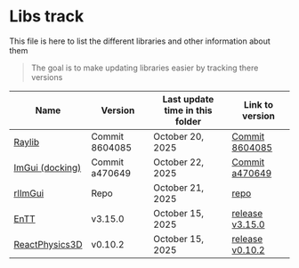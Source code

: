 # Libs track

This file is here to list the different libraries and other information about them
> The goal is to make updating libraries easier by tracking there versions


| Name                             | Version         | Last update time in this folder | Link to version                                                                                     |
|----------------------------------|-----------------|---------------------------------|-----------------------------------------------------------------------------------------------------|
| [Raylib](raylib)                 | Commit 8604085  | October 20, 2025                | [Commit 8604085](https://github.com/raysan5/raylib/commit/8604085b6ea6e6fb2345742a8a45c43534333267) |
| [ImGui (docking)](ImGui)         | Commit a470649  | October 22, 2025                | [Commit a470649](https://github.com/ocornut/imgui/commit/a47064966b713991de3e4e64cca2be6bf076a707)                                    |
| [rlImGui](rlImGui)               | Repo            | October 21, 2025                | [repo](https://github.com/raylib-extras/rlImGui)                                                    |
| [EnTT](entt)                     | v3.15.0         | October 15, 2025                | [release v3.15.0](https://github.com/skypjack/entt/releases/tag/v3.15.0)                            |
| [ReactPhysics3D](reactphysics3D) | v0.10.2         | October 15, 2025                | [release v0.10.2](https://github.com/DanielChappuis/reactphysics3d/releases/tag/v0.10.2)            |

